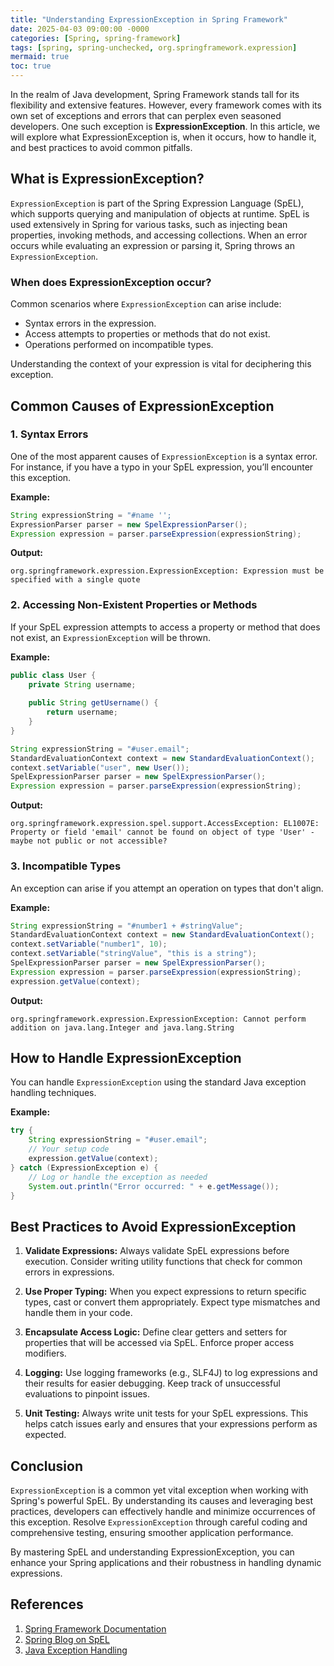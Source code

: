 ```yaml
---
title: "Understanding ExpressionException in Spring Framework"
date: 2025-04-03 09:00:00 -0000
categories: [Spring, spring-framework]
tags: [spring, spring-unchecked, org.springframework.expression]
mermaid: true
toc: true
---
```



In the realm of Java development, Spring Framework stands tall for its flexibility and extensive features. However, every framework comes with its own set of exceptions and errors that can perplex even seasoned developers. One such exception is **ExpressionException**. In this article, we will explore what ExpressionException is, when it occurs, how to handle it, and best practices to avoid common pitfalls.

## What is ExpressionException?

`ExpressionException` is part of the Spring Expression Language (SpEL), which supports querying and manipulation of objects at runtime. SpEL is used extensively in Spring for various tasks, such as injecting bean properties, invoking methods, and accessing collections. When an error occurs while evaluating an expression or parsing it, Spring throws an `ExpressionException`. 

### When does ExpressionException occur?

Common scenarios where `ExpressionException` can arise include:

- Syntax errors in the expression.
- Access attempts to properties or methods that do not exist.
- Operations performed on incompatible types.

Understanding the context of your expression is vital for deciphering this exception.

## Common Causes of ExpressionException

### 1. Syntax Errors

One of the most apparent causes of `ExpressionException` is a syntax error. For instance, if you have a typo in your SpEL expression, you’ll encounter this exception.

**Example:**
```java
String expressionString = "#name '';
ExpressionParser parser = new SpelExpressionParser();
Expression expression = parser.parseExpression(expressionString);
```

**Output:**
```
org.springframework.expression.ExpressionException: Expression must be specified with a single quote
```

### 2. Accessing Non-Existent Properties or Methods

If your SpEL expression attempts to access a property or method that does not exist, an `ExpressionException` will be thrown.

**Example:**
```java
public class User {
    private String username;
    
    public String getUsername() {
        return username;
    }
}

String expressionString = "#user.email";
StandardEvaluationContext context = new StandardEvaluationContext();
context.setVariable("user", new User());
SpelExpressionParser parser = new SpelExpressionParser();
Expression expression = parser.parseExpression(expressionString);
```

**Output:**
```
org.springframework.expression.spel.support.AccessException: EL1007E: Property or field 'email' cannot be found on object of type 'User' - maybe not public or not accessible?
```

### 3. Incompatible Types

An exception can arise if you attempt an operation on types that don't align.

**Example:**
```java
String expressionString = "#number1 + #stringValue";
StandardEvaluationContext context = new StandardEvaluationContext();
context.setVariable("number1", 10);
context.setVariable("stringValue", "this is a string");
SpelExpressionParser parser = new SpelExpressionParser();
Expression expression = parser.parseExpression(expressionString);
expression.getValue(context);
```

**Output:**
```
org.springframework.expression.ExpressionException: Cannot perform addition on java.lang.Integer and java.lang.String
```

## How to Handle ExpressionException

You can handle `ExpressionException` using the standard Java exception handling techniques.

**Example:**
```java
try {
    String expressionString = "#user.email";
    // Your setup code
    expression.getValue(context);
} catch (ExpressionException e) {
    // Log or handle the exception as needed
    System.out.println("Error occurred: " + e.getMessage());
}
```

## Best Practices to Avoid ExpressionException

1. **Validate Expressions:**
   Always validate SpEL expressions before execution. Consider writing utility functions that check for common errors in expressions.

2. **Use Proper Typing:**
   When you expect expressions to return specific types, cast or convert them appropriately. Expect type mismatches and handle them in your code.

3. **Encapsulate Access Logic:**
   Define clear getters and setters for properties that will be accessed via SpEL. Enforce proper access modifiers.

4. **Logging:**
   Use logging frameworks (e.g., SLF4J) to log expressions and their results for easier debugging. Keep track of unsuccessful evaluations to pinpoint issues.

5. **Unit Testing:**
   Always write unit tests for your SpEL expressions. This helps catch issues early and ensures that your expressions perform as expected.

## Conclusion

`ExpressionException` is a common yet vital exception when working with Spring's powerful SpEL. By understanding its causes and leveraging best practices, developers can effectively handle and minimize occurrences of this exception. Resolve `ExpressionException` through careful coding and comprehensive testing, ensuring smoother application performance.

By mastering SpEL and understanding ExpressionException, you can enhance your Spring applications and their robustness in handling dynamic expressions.

## References

1. [Spring Framework Documentation](https://docs.spring.io/spring-framework/docs/current/reference/html/core.html#expressions)
2. [Spring Blog on SpEL](https://spring.io/blog/2014/05/22/expression-language)
3. [Java Exception Handling](https://docs.oracle.com/javase/tutorial/java/essential/exceptions/index.html)
